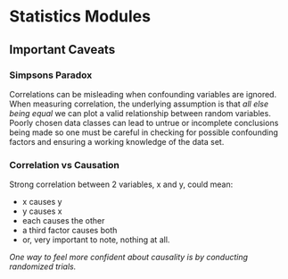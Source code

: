 # Statistics Modules

## Important Caveats

### Simpsons Paradox
Correlations can be misleading when confounding variables are ignored.
When measuring correlation, the underlying assumption is that *all else being equal*
we can plot a valid relationship between random variables. Poorly chosen data classes
can lead to untrue or incomplete conclusions being made so one must be careful in
checking for possible confounding factors and ensuring a working knowledge of the data set.

### Correlation vs Causation
Strong correlation between 2 variables, x and y, could mean:
- x causes y
- y causes x
- each causes the other
- a third factor causes both
- or, very important to note, nothing at all.

*One way to feel more confident about causality is by conducting randomized trials.*